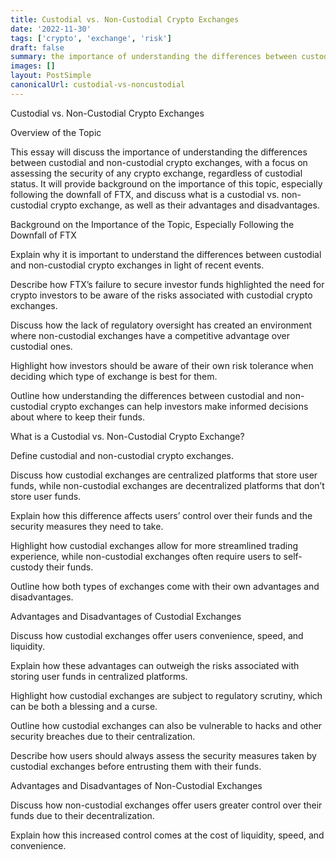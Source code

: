 ```yaml
---
title: Custodial vs. Non-Custodial Crypto Exchanges
date: '2022-11-30'
tags: ['crypto', 'exchange', 'risk']
draft: false
summary: the importance of understanding the differences between custodial and non-custodial crypto exchanges
images: []
layout: PostSimple
canonicalUrl: custodial-vs-noncustodial
---
```


Custodial vs. Non-Custodial Crypto Exchanges

Overview of the Topic

This essay will discuss the importance of understanding the differences between custodial and non-custodial crypto exchanges, with a focus on assessing the security of any crypto exchange, regardless of custodial status. It will provide background on the importance of this topic, especially following the downfall of FTX, and discuss what is a custodial vs. non-custodial crypto exchange, as well as their advantages and disadvantages.

Background on the Importance of the Topic, Especially Following the Downfall of FTX

Explain why it is important to understand the differences between custodial and non-custodial crypto exchanges in light of recent events.

Describe how FTX’s failure to secure investor funds highlighted the need for crypto investors to be aware of the risks associated with custodial crypto exchanges.

Discuss how the lack of regulatory oversight has created an environment where non-custodial exchanges have a competitive advantage over custodial ones.

Highlight how investors should be aware of their own risk tolerance when deciding which type of exchange is best for them.

Outline how understanding the differences between custodial and non-custodial crypto exchanges can help investors make informed decisions about where to keep their funds.

What is a Custodial vs. Non-Custodial Crypto Exchange?

Define custodial and non-custodial crypto exchanges.

Discuss how custodial exchanges are centralized platforms that store user funds, while non-custodial exchanges are decentralized platforms that don’t store user funds.

Explain how this difference affects users’ control over their funds and the security measures they need to take.

Highlight how custodial exchanges allow for more streamlined trading experience, while non-custodial exchanges often require users to self-custody their funds.

Outline how both types of exchanges come with their own advantages and disadvantages.

Advantages and Disadvantages of Custodial Exchanges

Discuss how custodial exchanges offer users convenience, speed, and liquidity.

Explain how these advantages can outweigh the risks associated with storing user funds in centralized platforms.

Highlight how custodial exchanges are subject to regulatory scrutiny, which can be both a blessing and a curse.

Outline how custodial exchanges can also be vulnerable to hacks and other security breaches due to their centralization.

Describe how users should always assess the security measures taken by custodial exchanges before entrusting them with their funds.

Advantages and Disadvantages of Non-Custodial Exchanges

Discuss how non-custodial exchanges offer users greater control over their funds due to their decentralization.

Explain how this increased control comes at the cost of liquidity, speed, and convenience.